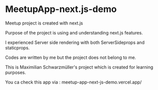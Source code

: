 # MeetupApp-next.js-demo

Meetup project is created with next.js

Purpose of the project is using and understanding next.js features.

I experienced Server side rendering with both ServerSideprops and staticprops.

Codes are written by me but the project does not belong to me.

This is Maximilian Schwarzmüller's project which is created for learning purposes.

You ca check this app via : meetup-app-next-js-demo.vercel.app/


